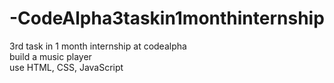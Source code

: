 # -CodeAlpha3taskin1monthinternship
3rd task in 1 month internship at codealpha
<br>
build a music player
<br>
use HTML, CSS, JavaScript
